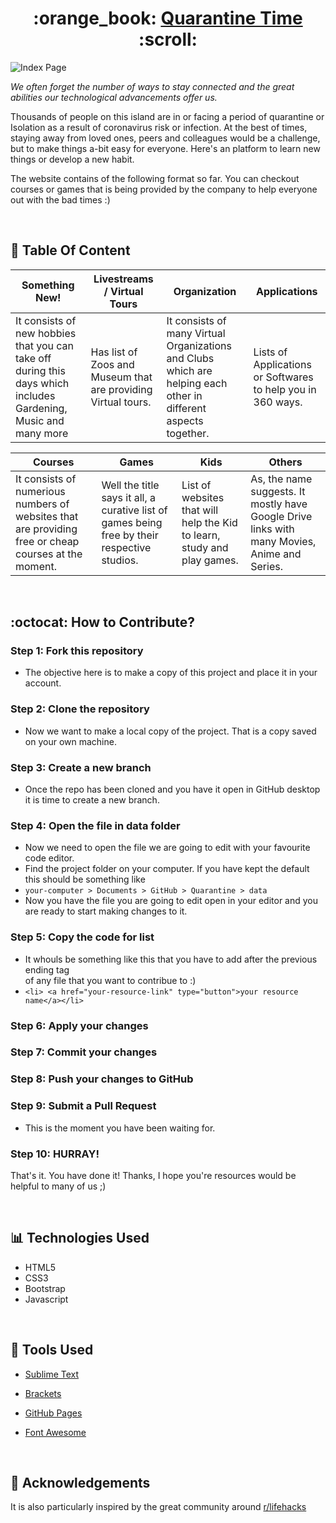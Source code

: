 <h1 align ="center"> :orange_book: <a href ="https://danishsshaikh.github.io/Quarantine/">Quarantine Time</a> :scroll: </h1>

![Index Page](https://github.com/danishsshaikh/Quarantine/blob/master/img/index.PNG)

_We often forget the number of ways to stay connected and the great abilities our technological advancements offer us._

Thousands of people on this island are in or facing a period of quarantine or Isolation as a result of coronavirus risk or infection. At the best of times, staying away from loved ones, peers and colleagues would be a challenge, but to make things a-bit easy for everyone.
Here's an platform to learn new things or develop a new habit. 

The website contains of the following format so far. You can checkout courses or games that is being provided by the company to help everyone out with the bad times :)

</br>

## :open_file_folder: Table Of Content


Something New! | Livestreams / Virtual Tours | Organization | Applications
------------ |------------|------------|------------
It consists of new hobbies that you can take off during this days which includes Gardening, Music and many more | Has list of Zoos and Museum that are providing Virtual tours.| It consists of many Virtual Organizations and Clubs which are helping each other in different aspects together. | Lists of Applications or Softwares to help you in 360 ways.


Courses | Games | Kids | Others 
------------ |------------ |------------|------------
It consists of numerious numbers of websites that are providing free or cheap courses at the moment. | Well the title says it all, a curative list of games being free by their respective studios. | List of websites that will help the Kid to learn, study and play games. | As, the name suggests. It mostly have Google Drive links with many Movies, Anime and Series.| 
</br>

## :octocat: How to Contribute?

### Step 1: Fork this repository
+ The objective here is to make a copy of this project and place it in your account.
### Step 2: Clone the repository
+ Now we want to make a local copy of the project. That is a copy saved on your own machine.
### Step 3: Create a new branch
+ Once the repo has been cloned and you have it open in GitHub desktop it is time to create a new branch.
### Step 4: Open the file in data folder
+ Now we need to open the file we are going to edit with your favourite code editor.
+ Find the project folder on your computer. If you have kept the default this should be something like
+ `your-computer > Documents > GitHub > Quarantine > data`
+ Now you have the file you are going to edit open in your editor and you are ready to start making changes to it.
### Step 5: Copy the code for list
+ It whouls be something like this that you have to add after the previous ending tag </li> of any file that you want to contribue to :)
+ `<li> <a href="your-resource-link" type="button">your resource name</a></li>`
### Step 6: Apply your changes
### Step 7: Commit your changes
### Step 8: Push your changes to GitHub
### Step 9: Submit a Pull Request
+ This is the moment you have been waiting for.
### Step 10: HURRAY!
That's it. You have done it! Thanks, I hope you're resources would be helpful to many of us ;)

</br>

## 📊 Technologies Used

- HTML5
- CSS3
- Bootstrap
- Javascript

</br>

## 💯 Tools Used

- [Sublime Text](https://www.sublimetext.com/)

- [Brackets](http://brackets.io/)

- [GitHub Pages](https://pages.github.com/)

- [Font Awesome](https://fontawesome.com/)

</br>

## :heart_decoration: Acknowledgements

It is also particularly inspired by the great community around [r/lifehacks](https://www.reddit.com/r/lifehacks/)



